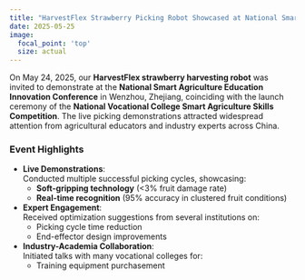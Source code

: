 ```yaml
---
title: "HarvestFlex Strawberry Picking Robot Showcased at National Smart Agriculture Education Innovation Conference"
date: 2025-05-25
image:
  focal_point: 'top'
  size: actual
---
```


On May 24, 2025, our **HarvestFlex strawberry harvesting robot** was invited to demonstrate at the **National Smart Agriculture Education Innovation Conference** in Wenzhou, Zhejiang, coinciding with the launch ceremony of the **National Vocational College Smart Agriculture Skills Competition**. The live picking demonstrations attracted widespread attention from agricultural educators and industry experts across China.

<!--more-->

### Event Highlights
- **Live Demonstrations**:  
  Conducted multiple successful picking cycles, showcasing:
  - **Soft-gripping technology** (<3% fruit damage rate)
  - **Real-time recognition** (95% accuracy in clustered fruit conditions)
- **Expert Engagement**:  
  Received optimization suggestions from several institutions on:
  - Picking cycle time reduction
  - End-effector design improvements
- **Industry-Academia Collaboration**:  
  Initiated talks with many vocational colleges for:
  - Training equipment purchasement